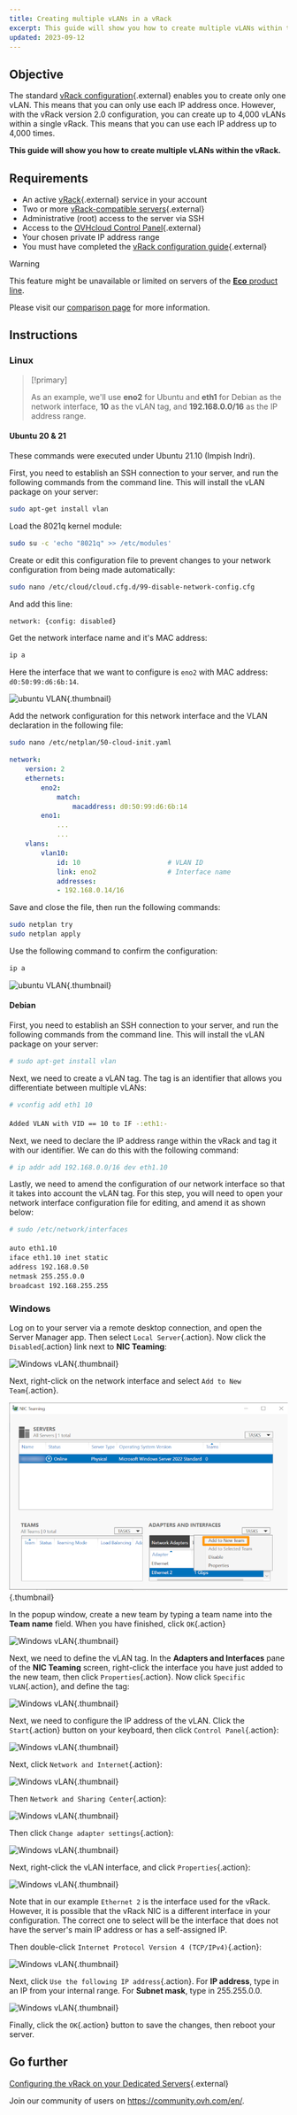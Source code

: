 ```yaml
---
title: Creating multiple vLANs in a vRack
excerpt: This guide will show you how to create multiple vLANs within the vRack
updated: 2023-09-12
---
```


## Objective

The standard [vRack configuration](/pages/bare_metal_cloud/dedicated_servers/vrack_configuring_on_dedicated_server){.external} enables you to create only one vLAN. This means that you can only use each IP address once. However, with the vRack version 2.0 configuration, you can create up to 4,000 vLANs within a single vRack. This means that you can use each IP address up to 4,000 times.

**This guide will show you how to create multiple vLANs within the vRack.**

## Requirements

* An active [vRack](https://www.ovh.com.au/solutions/vrack/){.external} service in your account
* Two or more [vRack-compatible servers](https://www.ovh.com.au/dedicated-servers/){.external}
* Administrative (root) access to the server via SSH
* Access to the [OVHcloud Control Panel](https://ca.ovh.com/auth/?action=gotomanager&from=https://www.ovh.com.au/&ovhSubsidiary=au){.external}
* Your chosen private IP address range
* You must have completed the [vRack configuration guide](/pages/bare_metal_cloud/dedicated_servers/vrack_configuring_on_dedicated_server){.external}

> [!warning]
> This feature might be unavailable or limited on servers of the [**Eco** product line](https://eco.ovhcloud.com/en-au/about/).
>
> Please visit our [comparison page](https://eco.ovhcloud.com/en-au/compare/) for more information.

## Instructions

### Linux

> [!primary]
>
> As an example, we'll use **eno2** for Ubuntu and **eth1** for Debian as the network interface, **10** as the vLAN tag, and **192.168.0.0/16** as the IP address range.
>

#### Ubuntu 20 & 21 

These commands were executed under Ubuntu 21.10 (Impish Indri).

First, you need to establish an SSH connection to your server, and run the following commands from the command line. This will install the vLAN package on your server:

```sh
sudo apt-get install vlan
```

Load the 8021q kernel module:

```sh
sudo su -c 'echo "8021q" >> /etc/modules'
```

Create or edit this configuration file to prevent changes to your network configuration from being made automatically:

```sh
sudo nano /etc/cloud/cloud.cfg.d/99-disable-network-config.cfg
```

And add this line:

```sh
network: {config: disabled}
```

Get the network interface name and it's MAC address:

```sh
ip a
```

Here the interface that we want to configure is `eno2` with MAC address: `d0:50:99:d6:6b:14`.

![ubuntu VLAN](images/vrack3-ubuntu-01.png){.thumbnail}

Add the network configuration for this network interface and the VLAN declaration in the following file:

```sh
sudo nano /etc/netplan/50-cloud-init.yaml
```

```yaml
network:
    version: 2
    ethernets:
        eno2:
            match:
                macaddress: d0:50:99:d6:6b:14
        eno1:
            ...
            ...
    vlans:
        vlan10:
            id: 10                      # VLAN ID    
            link: eno2                  # Interface name
            addresses:
            - 192.168.0.14/16
```

Save and close the file, then run the following commands:

```sh
sudo netplan try
sudo netplan apply
```

Use the following command to confirm the configuration:

```sh
ip a
```

![ubuntu VLAN](images/vrack3-ubuntu-02.png){.thumbnail}

#### Debian

First, you need to establish an SSH connection to your server, and run the following commands from the command line. This will install the vLAN package on your server:

```sh
# sudo apt-get install vlan
```

Next, we need to create a vLAN tag. The tag is an identifier that allows you differentiate between multiple vLANs:

```sh
# vconfig add eth1 10

Added VLAN with VID == 10 to IF -:eth1:-
```

Next, we need to declare the IP address range within the vRack and tag it with our identifier. We can do this with the following command:

```sh
# ip addr add 192.168.0.0/16 dev eth1.10
```

Lastly, we need to amend the configuration of our network interface so that it takes into account the vLAN tag. For this step, you will need to open your network interface configuration file for editing, and amend it as shown below:

```sh
# sudo /etc/network/interfaces

auto eth1.10
iface eth1.10 inet static
address 192.168.0.50
netmask 255.255.0.0
broadcast 192.168.255.255
```

### Windows

Log on to your server via a remote desktop connection, and open the Server Manager app. Then select `Local Server`{.action}. Now click the `Disabled`{.action} link next to **NIC Teaming**:

![Windows vLAN](images/vrack2-windows-01.png){.thumbnail}

Next, right-click on the network interface and select `Add to New Team`{.action}.

![Windows vLAN](images/vrack2-windows-02.0.png){.thumbnail}

In the popup window, create a new team by typing a team name into the **Team name** field. When you have finished, click `OK`{.action}

![Windows vLAN](images/vrack2-windows-02.png){.thumbnail}

Next, we need to define the vLAN tag. In the **Adapters and Interfaces** pane of the **NIC Teaming** screen, right-click the interface you have just added to the new team, then click `Properties`{.action}. Now click `Specific VLAN`{.action}, and define the tag:

![Windows vLAN](images/vrack2-windows-03.png){.thumbnail}

Next, we need to configure the IP address of the vLAN. Click the `Start`{.action} button on your keyboard, then click `Control Panel`{.action}:

![Windows vLAN](images/vrack2-windows-04.png){.thumbnail}

Next, click `Network and Internet`{.action}:

![Windows vLAN](images/vrack2-windows-05.png){.thumbnail}

Then `Network and Sharing Center`{.action}:

![Windows vLAN](images/vrack2-windows-06.png){.thumbnail}

Then click `Change adapter settings`{.action}:

![Windows vLAN](images/vrack2-windows-07.png){.thumbnail}

Next, right-click the vLAN interface, and click `Properties`{.action}:

![Windows vLAN](images/vrack2-windows-08.png){.thumbnail}

Note that in our example `Ethernet 2` is the interface used for the vRack. However, it is possible that the vRack NIC is a different interface in your configuration. The correct one to select will be the interface that does not have the server's main IP address or has a self-assigned IP.

Then double-click `Internet Protocol Version 4 (TCP/IPv4)`{.action}:

![Windows vLAN](images/vrack2-windows-09.png){.thumbnail}

Next, click `Use the following IP address`{.action}. For **IP address**, type in an IP from your internal range. For **Subnet mask**, type in 255.255.0.0.

![Windows vLAN](images/vrack2-windows-10.png){.thumbnail}

Finally, click the `OK`{.action} button to save the changes, then reboot your server.

## Go further

[Configuring the vRack on your Dedicated Servers](/pages/bare_metal_cloud/dedicated_servers/vrack_configuring_on_dedicated_server){.external}

Join our community of users on <https://community.ovh.com/en/>.

